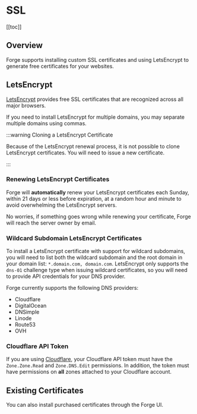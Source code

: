 # SSL

[[toc]]

## Overview

Forge supports installing custom SSL certificates and using LetsEncrypt to generate free certificates for your websites. 

## LetsEncrypt

[LetsEncrypt](https://letsencrypt.org) provides free SSL certificates that are recognized across all major browsers.

If you need to install LetsEncrypt for multiple domains, you may separate multiple domains using commas.

:::warning Cloning a LetsEncrypt Certificate

Because of the LetsEncrypt renewal process, it is not possible to clone LetsEncrypt certificates. You will need to issue a new certificate.

:::

### Renewing LetsEncrypt Certificates

Forge will **automatically** renew your LetsEncrypt certificates each Sunday, within 21 days or less before expiration, at a random hour and minute to avoid overwhelming the LetsEncrypt servers.

No worries, if something goes wrong while renewing your certificate, Forge will reach the server owner by email.

### Wildcard Subdomain LetsEncrypt Certificates

To install a LetsEncrypt certificate with support for wildcard subdomains, you will need to list both the wildcard subdomain and the root domain in your domain list: `*.domain.com, domain.com`. LetsEncrypt only supports the `dns-01` challenge type when issuing wildcard certificates, so you will need to provide API credentials for your DNS provider.

Forge currently supports the following DNS providers:

- Cloudflare
- DigitalOcean
- DNSimple
- Linode
- Route53
- OVH

### Cloudflare API Token

If you are using [Cloudflare](https://cloudflare.com), your Cloudflare API token must have the `Zone.Zone.Read` and `Zone.DNS.Edit` permissions. In addition, the token must have permissions on **all** zones attached to your Cloudflare account.

## Existing Certificates

You can also install purchased certificates through the Forge UI.
